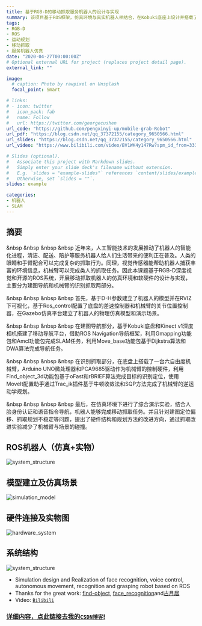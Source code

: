 ```yaml
---
title: 基于RGB-D的移动抓取服务机器人的设计与实现
summary: 该项目基于ROS框架，仿真环境与真实机器人相结合，在Kobuki底座上设计并搭载了一条带有夹爪的六自由度手臂，基于Kinect相机获取RGB-D图像实现室内SLAM和导航规划功能，同时结合科大讯飞开放平台和OpenCV开源图像处理库，赋予机器人身份认证、语音命令识别、物体识别等功能，利用图像识别物体位姿并通过对机械臂进行运动学规划，构造一款可以抓取递送物品的服务机器人。
tags:
- RGB-D
- ROS
- 运动规划
- 移动抓取
- 服务机器人仿真
date: "2020-04-27T00:00:00Z"
# Optional external URL for project (replaces project detail page).
external_link: ""

image:
  # caption: Photo by rawpixel on Unsplash
  focal_point: Smart

# links:
# - icon: twitter
#   icon_pack: fab
#   name: Follow
#   url: https://twitter.com/georgecushen
url_code: "https://github.com/pengxinyi-up/mobile-grab-Robot"
url_pdf: "https://blog.csdn.net/qq_37372155/category_9650566.html"
url_slides: "https://blog.csdn.net/qq_37372155/category_9650566.html"
url_video: "https://www.bilibili.com/video/BV1WK4y147Rw?spm_id_from=333.999.0.0"

# Slides (optional).
#   Associate this project with Markdown slides.
#   Simply enter your slide deck's filename without extension.
#   E.g. `slides = "example-slides"` references `content/slides/example-slides.md`.
#   Otherwise, set `slides = ""`.
slides: example

categories:
- 机器人
- SLAM
---
```


## 摘要

&nbsp &nbsp &nbsp &nbsp 近年来，人工智能技术的发展推动了机器人的智能化进程，清洁、配送、陪护等服务机器人给人们生活带来的便利正在普及。人类的眼睛和手臂配合可以完成复杂的抓取行为。同理，视觉传感器能帮助机器人捕获丰富的环境信息，机械臂可以完成类人的抓取任务。因此本课题基于RGB-D深度视觉和开源的ROS系统，开展移动抓取机器人的仿真环境和软硬件的设计与实现，主要分为建图导航和机械臂的识别抓取两部分。

&nbsp &nbsp &nbsp &nbsp 首先，基于D-H参数建立了机器人的模型并在RVIZ下可视化，基于Ros_control配置了底盘的差速控制器和机械臂的关节位置控制器，在Gazebo仿真平台建立了机器人的物理仿真模型和演示场景。

&nbsp &nbsp &nbsp &nbsp 在建图导航部分，基于Kobuki底盘和Kinect v1深度相机搭建了移动导航平台，借助ROS Navigation导航框架，利用Gmapping功能包和Amcl功能包完成SLAM任务，利用Move\_base功能包基于Dijkstra算法和DWA算法完成导航任务。

&nbsp &nbsp &nbsp &nbsp 在识别抓取部分，在底盘上搭载了一台六自由度机械臂，Arduino UNO微处理器和PCA9685驱动作为机械臂的控制硬件，利用Find\_object\_3d功能包基于oFast和rBRIEF算法完成目标的识别定位，使用MoveIt配置助手通过Trac\_ik插件基于牛顿收敛法和SQP方法完成了机械臂的逆运动学规划。

&nbsp &nbsp &nbsp &nbsp 最后，在仿真环境下进行了综合演示实验，结合人脸身份认证和语音指令导航，机器人能够完成移动抓取任务。并且针对建图定位偏移、抓取规划不稳定等问题，提出了硬件结构和规划方法的改进方向，通过抓取改进实验减少了机械臂与场景的碰撞。



## ROS机器人（仿真+实物）
![system_structure](https://raw.githubusercontent.com/pengxinyi-up/mobile-grab-Robot/master/photos/system_structure.png "系统结构") 

## 模型建立及仿真场景
![simulation_model](https://raw.githubusercontent.com/pengxinyi-up/mobile-grab-Robot/master/photos/simulation_model.png "仿真模型") 

## 硬件连接及实物图
![hardware_system](https://raw.githubusercontent.com/pengxinyi-up/mobile-grab-Robot/master/photos/hardware_system.png "硬件系统") 

## 系统结构
![system_structure](https://img-blog.csdnimg.cn/20200622104500776.png?x-oss-process=image/watermark,type_ZmFuZ3poZW5naGVpdGk,shadow_10,text_aHR0cHM6Ly9ibG9nLmNzZG4ubmV0L3FxXzM3MzcyMTU1,size_16,color_FFFFFF,t_70 "系统结构") 


* Simulation design and Realization of face recognition, voice control, autonomous movement, recognition and grasping robot based on ROS
* Thanks for the great work: [find-object](https://github.com/introlab/find-object), [face_recognition](https://github.com/procrob/face_recognition)and[古月居](https://www.guyuehome.com/)
* Video: [`Bilibili`](https://www.bilibili.com/video/BV1WK4y147Rw?spm_id_from=333.999.0.0)

### [详细内容，点此链接去我的`CSDN博客`!](https://blog.csdn.net/qq_37372155/category_9650566.html) 
